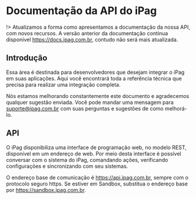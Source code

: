 # Documentação da API do iPag <!-- {docsify-ignore-all} -->

!> Atualizamos a forma como apresentamos a documentação da nossa API, com novos recursos. A versão anterior da documentação continua disponível https://docs.ipag.com.br, contudo não será mais atualizada.

## Introdução

Essa área é destinada para desenvolvedores que desejam integrar o iPag em suas aplicações. Aqui você encontrará toda a referência técnica que precisa para realizar uma integração completa.

Nós estamos melhorando constantemente este documento e agradecemos qualquer sugestão enviada. Você pode mandar uma mensagem para suporte@ipag.com.br com suas perguntas e sugestões de como melhorá-lo.

## API

O iPag disponibiliza uma interface de programação web, no modelo REST, disponível em um endereço de web. Por meio desta interface é possível conversar com o sistema do iPag, comandando ações, verificando configurações e sincronizando com seu sistemas.

O endereço base de comunicação é https://api.ipag.com.br, sempre com o protocolo seguro https. Se estiver em Sandbox, substitua o endereço base por https://sandbox.ipag.com.br.
